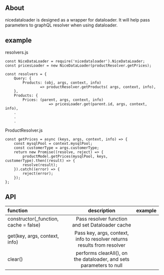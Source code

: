 ## About ##
nicedataloader is designed as a wrapper for dataloader.  It will help pass parameters to graphQL  resolver when using dataloader.


## example ##

resolvers.js

    const NiceDataLoader = require('nicedataloader').NiceDataLoader;
    const pricesLoader = new NiceDataLoader(productResolver.getPrices);
    
    const resolvers = {
        Query: {
            Products: (obj, args, context, info) 
                    => productResolver.getProducts( args, context, info),
        },
        Products: {
            Prices: (parent, args, context, info) 
                        => pricesLoader.get(parent.id, args, context, info),
        .
        .
        .
        
        
ProductResolver.js

    const getPrices = async (keys, args, context, info) => {
        const mysqlPool = context.mysqlPool;
        const customerType = args.customerType;
        return new Promise((resolve, reject) => {
            productModel.getPrices(mysqlPool, keys, customerType).then((result) => {
            resolve(result);
        }).catch((error) => {
            reject(error);
        });
    };

## API ##

| function       | description  | example  | 
| :------------- | :----------: | :----------: | 
|  constructor(_function, cache = false)  | Pass resolver function and set Dataloader cache  | | 
| get(key, args, context, info)  | Pass key, args, context, info to resolver returns results from resolver | | 
| clear() | performs clearAll(), on the dataloader, and sets parameters to null | | 